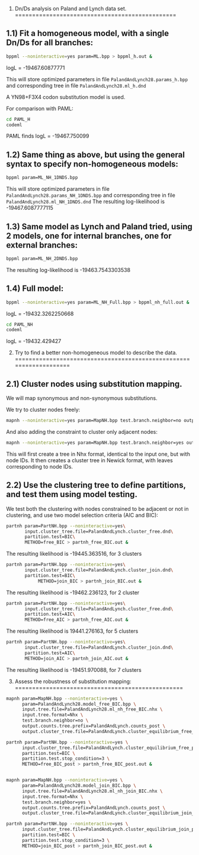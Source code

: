1) Dn/Ds analysis on Paland and Lynch data set.
===============================================

1.1) Fit a homogeneous model, with a single Dn/Ds for all branches:
-------------------------------------------------------------------
     
```bash
bppml --noninteractive=yes param=ML.bpp > bppml_h.out &
```
logL = -19467.60877771

This will store optimized parameters in file `PalandAndLynch28.params_h.bpp`
and corresponding tree in file               `PalandAndLynch28.ml_h.dnd`

A YN98+F3X4 codon substitution model is used.

For comparison with PAML:
```bash
cd PAML_H
codeml
```
PAML finds logL = -19467.750099

1.2) Same thing as above, but using the general syntax to specify non-homogeneous models:
-----------------------------------------------------------------------------------------

```bash
bppml param=ML_NH_1DNDS.bpp
```

This will store optimized parameters in file `PalandAndLynch28.params_NH_1DNDS.bpp`
and corresponding tree in file               `PalandAndLynch28.ml_NH_1DNDS.dnd`
The resulting log-likelihood is -19467.6087777115

1.3) Same model as Lynch and Paland tried, using 2 models, one for internal branches, one for external branches:
----------------------------------------------------------------------------------------------------------------
     
```bash
bppml param=ML_NH_2DNDS.bpp
```

The resulting log-likelihood is -19463.7543303538

1.4) Full model:
----------------

```bash
bppml --noninteractive=yes param=ML_NH_Full.bpp > bppml_nh_full.out &
```

logL = -19432.3262250668


```bash
cd PAML_NH
codeml
```
logL = -19432.429427

2) Try to find a better non-homogeneous model to describe the data.
===================================================================

2.1) Cluster nodes using substitution mapping.
----------------------------------------------

We will map synonymous and non-synonymous substitutions.

We try to cluster nodes freely:
```bash
mapnh --noninteractive=yes param=MapNH.bpp test.branch.neighbor=no output.cluster_tree.file=PalandAndLynch.cluster_free.dnd >& mapnh_free.out &
```

And also adding the constraint to cluster only adjacent nodes:
```bash
mapnh --noninteractive=yes param=MapNH.bpp test.branch.neighbor=yes output.cluster_tree.file=PalandAndLynch.cluster_join.dnd >& mapnh_join.out &
```

This will first create a tree in Nhx format, identical to the input one, but with node IDs. It then creates a cluster tree in Newick format, with leaves corresponding to node IDs.

2.2) Use the clustering tree to define partitions, and test them using model testing.
-------------------------------------------------------------------------------------

We test both the clustering with nodes constrained to be adjacent or not in clustering, and use two model selection criteria (AIC and BIC):
     
```bash
partnh param=PartNH.bpp --noninteractive=yes\
       input.cluster_tree.file=PalandAndLynch.cluster_free.dnd\
       partition.test=BIC\
       METHOD=free_BIC > partnh_free_BIC.out &
```

The resulting likelihood is -19445.363516, for 3 clusters

```bash
partnh param=PartNH.bpp --noninteractive=yes\
       input.cluster_tree.file=PalandAndLynch.cluster_join.dnd\
       partition.test=BIC\
            METHOD=join_BIC > partnh_join_BIC.out &
```

The resulting likelihood is -19462.236123, for 2 cluster

```bash
partnh param=PartNH.bpp --noninteractive=yes\
       input.cluster_tree.file=PalandAndLynch.cluster_free.dnd\
       partition.test=AIC\
       METHOD=free_AIC > partnh_free_AIC.out &
```
	    
The resulting likelihood is 19441.276163, for 5 clusters

```bash
partnh param=PartNH.bpp --noninteractive=yes\
       input.cluster_tree.file=PalandAndLynch.cluster_join.dnd\
       partition.test=AIC\
       METHOD=join_AIC > partnh_join_AIC.out &
```

The resulting likelihood is -19451.970088, for 7 clusters


3) Assess the robustness of substitution mapping:
=================================================

```bash
mapnh param=MapNH.bpp --noninteractive=yes \
      param=PalandAndLynch28.model_free_BIC.bpp \
      input.tree.file=PalandAndLynch28.ml_nh_free_BIC.nhx \
      input.tree.format=Nhx \
      test.branch.neighbor=no \
      output.counts.tree.prefix=PalandAndLynch.counts_post \
      output.cluster_tree.file=PalandAndLynch.cluster_equilibrium_free_post.dnd > mapnh_free_post.out &

partnh param=PartNH.bpp --noninteractive=yes \
      input.cluster_tree.file=PalandAndLynch.cluster_equilibrium_free_post.dnd \
      partition.test=BIC \
      partition.test.stop_condition=3 \
      METHOD=free_BIC_post > partnh_free_BIC_post.out &


mapnh param=MapNH.bpp --noninteractive=yes \
      param=PalandAndLynch28.model_join_BIC.bpp \
      input.tree.file=PalandAndLynch28.ml_nh_join_BIC.nhx \
      input.tree.format=Nhx \
      test.branch.neighbor=yes \
      output.counts.tree.prefix=PalandAndLynch.counts_post \
      output.cluster_tree.file=PalandAndLynch.cluster_equilibrium_join_post.dnd > mapnh_join_post.out &

partnh param=PartNH.bpp --noninteractive=yes \
      input.cluster_tree.file=PalandAndLynch.cluster_equilibrium_join_post.dnd \
      partition.test=BIC \
      partition.test.stop_condition=3 \
      METHOD=join_BIC_post > partnh_join_BIC_post.out &
```


